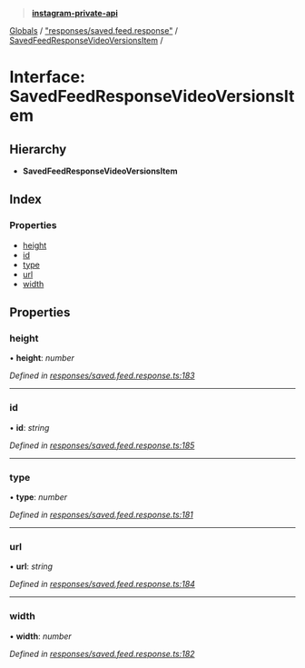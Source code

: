 > **[instagram-private-api](../README.md)**

[Globals](../README.md) / ["responses/saved.feed.response"](../modules/_responses_saved_feed_response_.md) / [SavedFeedResponseVideoVersionsItem](_responses_saved_feed_response_.savedfeedresponsevideoversionsitem.md) /

# Interface: SavedFeedResponseVideoVersionsItem

## Hierarchy

* **SavedFeedResponseVideoVersionsItem**

## Index

### Properties

* [height](_responses_saved_feed_response_.savedfeedresponsevideoversionsitem.md#height)
* [id](_responses_saved_feed_response_.savedfeedresponsevideoversionsitem.md#id)
* [type](_responses_saved_feed_response_.savedfeedresponsevideoversionsitem.md#type)
* [url](_responses_saved_feed_response_.savedfeedresponsevideoversionsitem.md#url)
* [width](_responses_saved_feed_response_.savedfeedresponsevideoversionsitem.md#width)

## Properties

###  height

• **height**: *number*

*Defined in [responses/saved.feed.response.ts:183](https://github.com/dilame/instagram-private-api/blob/e9c516c/src/responses/saved.feed.response.ts#L183)*

___

###  id

• **id**: *string*

*Defined in [responses/saved.feed.response.ts:185](https://github.com/dilame/instagram-private-api/blob/e9c516c/src/responses/saved.feed.response.ts#L185)*

___

###  type

• **type**: *number*

*Defined in [responses/saved.feed.response.ts:181](https://github.com/dilame/instagram-private-api/blob/e9c516c/src/responses/saved.feed.response.ts#L181)*

___

###  url

• **url**: *string*

*Defined in [responses/saved.feed.response.ts:184](https://github.com/dilame/instagram-private-api/blob/e9c516c/src/responses/saved.feed.response.ts#L184)*

___

###  width

• **width**: *number*

*Defined in [responses/saved.feed.response.ts:182](https://github.com/dilame/instagram-private-api/blob/e9c516c/src/responses/saved.feed.response.ts#L182)*